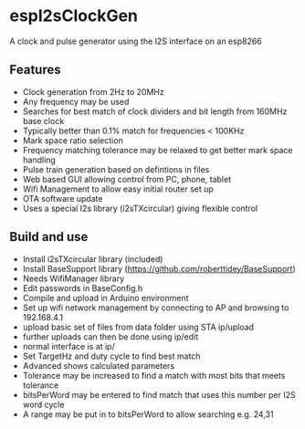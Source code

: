 # espI2sClockGen
A clock and pulse generator using the I2S interface on an esp8266

## Features
- Clock generation from 2Hz to 20MHz
- Any frequency may be used
- Searches for best match of clock dividers and bit length from 160MHz base clock
- Typically better than 0.1% match for frequencies < 100KHz
- Mark space ratio selection
- Frequency matching tolerance may be relaxed to get better mark space handling
- Pulse train generation based on defintions in files
- Web based GUI allowing control from PC, phone, tablet
- Wifi Management to allow easy initial router set up
- OTA software update
- Uses a special I2s library (i2sTXcircular) giving flexible control

## Build and use
- Install i2sTXcircular library (included)
- Install BaseSupport library (https://github.com/roberttidey/BaseSupport)
- Needs WifiManager library
- Edit passwords in BaseConfig.h
- Compile and upload in Arduino environment
- Set up wifi network management by connecting to AP and browsing to 192.168.4.1
- upload basic set of files from data folder using STA ip/upload
- further uploads can then be done using ip/edit
- normal interface is at ip/
- Set TargetHz and duty cycle to find best match
- Advanced shows calculated parameters
- Tolerance may be increased to find a match with most bits that meets tolerance
- bitsPerWord may be entered to find match that uses this number per I2S word cycle
- A range may be put in to bitsPerWord to allow searching e.g. 24,31



